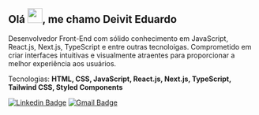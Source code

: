 ## Olá <img src="https://media.giphy.com/media/hvRJCLFzcasrR4ia7z/giphy.gif" width="30">, me chamo Deivit Eduardo

Desenvolvedor Front-End com sólido conhecimento em JavaScript, React.js, Next.js, TypeScript e entre outras tecnoloigas. Comprometido em criar interfaces intuitivas e visualmente atraentes para proporcionar a melhor experiência aos usuários.

Tecnologias: <strong>HTML, CSS, JavaScript, React.js, Next.js, TypeScript, Tailwind CSS, Styled Components</strong>

[![Linkedin Badge](https://img.shields.io/badge/-Deivit%20Eduardo-EA580C?style=flat-square&logo=Linkedin&logoColor=white&link=https://www.linkedin.com/in/deivit-eduardo/)](https://www.linkedin.com/in/deivit-eduardo/) 
[![Gmail Badge](https://img.shields.io/badge/-deiviteduardo87@gmail.com-EA580C?style=flat-square&logo=Gmail&logoColor=white&link=mailto:deiviteduardo87@gmail.com)](mailto:deiviteduardo87@gmail.com)
